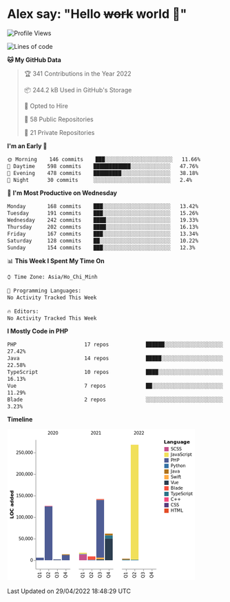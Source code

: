 # Alex say: "Hello ~~work~~ world 🐾"

<!--START_SECTION:waka-->
![Profile Views](http://img.shields.io/badge/Profile%20Views-0-blue)

![Lines of code](https://img.shields.io/badge/From%20Hello%20World%20I%27ve%20Written-651%20Thousand%20lines%20of%20code-blue)

**🐱 My GitHub Data** 

> 🏆 341 Contributions in the Year 2022
 > 
> 📦 244.2 kB Used in GitHub's Storage 
 > 
> 💼 Opted to Hire
 > 
> 📜 58 Public Repositories 
 > 
> 🔑 21 Private Repositories  
 > 
**I'm an Early 🐤** 

```text
🌞 Morning    146 commits    ███░░░░░░░░░░░░░░░░░░░░░░   11.66% 
🌆 Daytime    598 commits    ████████████░░░░░░░░░░░░░   47.76% 
🌃 Evening    478 commits    █████████░░░░░░░░░░░░░░░░   38.18% 
🌙 Night      30 commits     ░░░░░░░░░░░░░░░░░░░░░░░░░   2.4%

```
📅 **I'm Most Productive on Wednesday** 

```text
Monday       168 commits    ███░░░░░░░░░░░░░░░░░░░░░░   13.42% 
Tuesday      191 commits    ███░░░░░░░░░░░░░░░░░░░░░░   15.26% 
Wednesday    242 commits    ████░░░░░░░░░░░░░░░░░░░░░   19.33% 
Thursday     202 commits    ████░░░░░░░░░░░░░░░░░░░░░   16.13% 
Friday       167 commits    ███░░░░░░░░░░░░░░░░░░░░░░   13.34% 
Saturday     128 commits    ██░░░░░░░░░░░░░░░░░░░░░░░   10.22% 
Sunday       154 commits    ███░░░░░░░░░░░░░░░░░░░░░░   12.3%

```


📊 **This Week I Spent My Time On** 

```text
⌚︎ Time Zone: Asia/Ho_Chi_Minh

💬 Programming Languages: 
No Activity Tracked This Week

🔥 Editors: 
No Activity Tracked This Week

```

**I Mostly Code in PHP** 

```text
PHP                      17 repos            ██████░░░░░░░░░░░░░░░░░░░   27.42% 
Java                     14 repos            █████░░░░░░░░░░░░░░░░░░░░   22.58% 
TypeScript               10 repos            ████░░░░░░░░░░░░░░░░░░░░░   16.13% 
Vue                      7 repos             ██░░░░░░░░░░░░░░░░░░░░░░░   11.29% 
Blade                    2 repos             ░░░░░░░░░░░░░░░░░░░░░░░░░   3.23%

```


**Timeline**

![Chart not found](https://raw.githubusercontent.com/alexzvn/alexzvn/main/charts/bar_graph.png) 


 Last Updated on 29/04/2022 18:48:29 UTC
<!--END_SECTION:waka-->
